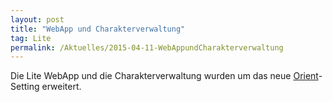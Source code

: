```yaml
---
layout: post
title: "WebApp und Charakterverwaltung"
tag: Lite
permalink: /Aktuelles/2015-04-11-WebAppundCharakterverwaltung
---
```


Die Lite WebApp und die Charakterverwaltung wurden um das neue [Orient](https://lite.jcgames.de/Settings/Orient/)-Setting erweitert.

